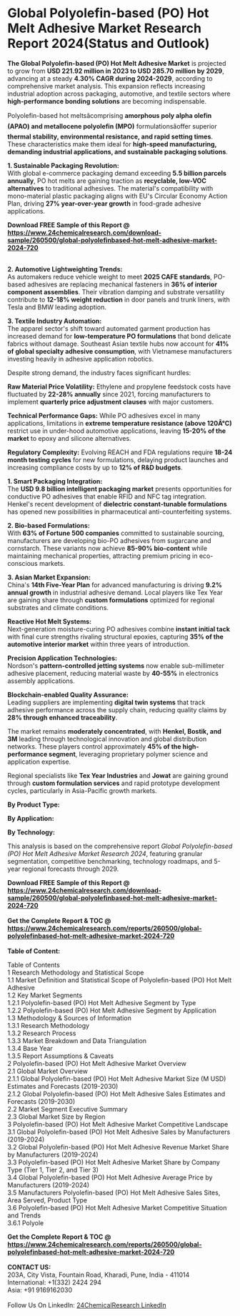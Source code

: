 <h1>Global Polyolefin-based (PO) Hot Melt Adhesive Market Research Report 2024(Status and Outlook)</h1><p><strong>The Global Polyolefin-based (PO) Hot Melt Adhesive Market</strong> is projected to grow from <strong>USD 221.92 million in 2023 to USD 285.70 million by 2029</strong>, advancing at a steady <strong>4.30% CAGR during 2024-2029</strong>, according to comprehensive market analysis. This expansion reflects increasing industrial adoption across packaging, automotive, and textile sectors where <strong>high-performance bonding solutions</strong> are becoming indispensable.</p><p>Polyolefin-based hot meltsâcomprising <strong>amorphous poly alpha olefin (APAO) and metallocene polyolefin (MPO)</strong> formulationsâoffer superior <strong>thermal stability, environmental resistance, and rapid setting times</strong>. These characteristics make them ideal for <strong>high-speed manufacturing, demanding industrial applications, and sustainable packaging solutions</strong>.</p><p><strong>1. Sustainable Packaging Revolution:</strong><br>
With global e-commerce packaging demand exceeding <strong>5.5 billion parcels annually</strong>, PO hot melts are gaining traction as <strong>recyclable, low-VOC alternatives</strong> to traditional adhesives. The material's compatibility with mono-material plastic packaging aligns with EU's Circular Economy Action Plan, driving <strong>27% year-over-year growth</strong> in food-grade adhesive applications.</p><div><b>Download FREE Sample of this Report @ 
            <a href="https://www.24chemicalresearch.com/download-sample/260500/global-polyolefinbased-hot-melt-adhesive-market-2024-720">
            https://www.24chemicalresearch.com/download-sample/260500/global-polyolefinbased-hot-melt-adhesive-market-2024-720</a></b></div><br><p><strong>2. Automotive Lightweighting Trends:</strong><br>
As automakers reduce vehicle weight to meet <strong>2025 CAFE standards</strong>, PO-based adhesives are replacing mechanical fasteners in <strong>36% of interior component assemblies</strong>. Their vibration damping and substrate versatility contribute to <strong>12-18% weight reduction</strong> in door panels and trunk liners, with Tesla and BMW leading adoption.</p><p><strong>3. Textile Industry Automation:</strong><br>
The apparel sector's shift toward automated garment production has increased demand for <strong>low-temperature PO formulations</strong> that bond delicate fabrics without damage. Southeast Asian textile hubs now account for <strong>41% of global specialty adhesive consumption</strong>, with Vietnamese manufacturers investing heavily in adhesive application robotics.</p><p>Despite strong demand, the industry faces significant hurdles:</p><p><strong>Raw Material Price Volatility:</strong> Ethylene and propylene feedstock costs have fluctuated by <strong>22-28% annually</strong> since 2021, forcing manufacturers to implement <strong>quarterly price adjustment clauses</strong> with major customers.</p><p><strong>Technical Performance Gaps:</strong> While PO adhesives excel in many applications, limitations in <strong>extreme temperature resistance (above 120Â°C)</strong> restrict use in under-hood automotive applications, leaving <strong>15-20% of the market</strong> to epoxy and silicone alternatives.</p><p><strong>Regulatory Complexity:</strong> Evolving REACH and FDA regulations require <strong>18-24 month testing cycles</strong> for new formulations, delaying product launches and increasing compliance costs by up to <strong>12% of R&amp;D budgets</strong>.</p><p><strong>1. Smart Packaging Integration:</strong><br>
The <strong>USD 9.8 billion intelligent packaging market</strong> presents opportunities for conductive PO adhesives that enable RFID and NFC tag integration. Henkel's recent development of <strong>dielectric constant-tunable formulations</strong> has opened new possibilities in pharmaceutical anti-counterfeiting systems.</p><p><strong>2. Bio-based Formulations:</strong><br>
With <strong>63% of Fortune 500 companies</strong> committed to sustainable sourcing, manufacturers are developing bio-PO adhesives from sugarcane and cornstarch. These variants now achieve <strong>85-90% bio-content</strong> while maintaining mechanical properties, attracting premium pricing in eco-conscious markets.</p><p><strong>3. Asian Market Expansion:</strong><br>
China's <strong>14th Five-Year Plan</strong> for advanced manufacturing is driving <strong>9.2% annual growth</strong> in industrial adhesive demand. Local players like Tex Year are gaining share through <strong>custom formulations</strong> optimized for regional substrates and climate conditions.</p><p><strong>Reactive Hot Melt Systems:</strong><br>
	Next-generation moisture-curing PO adhesives combine <strong>instant initial tack</strong> with final cure strengths rivaling structural epoxies, capturing <strong>35% of the automotive interior market</strong> within three years of introduction.</p><p><strong>Precision Application Technologies:</strong><br>
	Nordson's <strong>pattern-controlled jetting systems</strong> now enable sub-millimeter adhesive placement, reducing material waste by <strong>40-55%</strong> in electronics assembly applications.</p><p><strong>Blockchain-enabled Quality Assurance:</strong><br>
	Leading suppliers are implementing <strong>digital twin systems</strong> that track adhesive performance across the supply chain, reducing quality claims by <strong>28% through enhanced traceability</strong>.</p><p>The market remains <strong>moderately concentrated</strong>, with <strong>Henkel, Bostik, and 3M</strong> leading through technological innovation and global distribution networks. These players control approximately <strong>45% of the high-performance segment</strong>, leveraging proprietary polymer science and application expertise.</p><p>Regional specialists like <strong>Tex Year Industries</strong> and <strong>Jowat</strong> are gaining ground through <strong>custom formulation services</strong> and rapid prototype development cycles, particularly in Asia-Pacific growth markets.</p><p><strong>By Product Type:</strong></p><p><strong>By Application:</strong></p><p><strong>By Technology:</strong></p><p>This analysis is based on the comprehensive report <em>Global Polyolefin-based (PO) Hot Melt Adhesive Market Research 2024</em>, featuring granular segmentation, competitive benchmarking, technology roadmaps, and 5-year regional forecasts through 2029.</p><div><b>Download FREE Sample of this Report @ 
            <a href="https://www.24chemicalresearch.com/download-sample/260500/global-polyolefinbased-hot-melt-adhesive-market-2024-720">
            https://www.24chemicalresearch.com/download-sample/260500/global-polyolefinbased-hot-melt-adhesive-market-2024-720</a></b></div><br><div><b>Get the Complete Report & TOC @ 
            <a href="https://www.24chemicalresearch.com/reports/260500/global-polyolefinbased-hot-melt-adhesive-market-2024-720">
            https://www.24chemicalresearch.com/reports/260500/global-polyolefinbased-hot-melt-adhesive-market-2024-720</a></b></div><br>
            <b>Table of Content:</b><p>Table of Contents<br />
1 Research Methodology and Statistical Scope<br />
1.1 Market Definition and Statistical Scope of Polyolefin-based (PO) Hot Melt Adhesive<br />
1.2 Key Market Segments<br />
1.2.1 Polyolefin-based (PO) Hot Melt Adhesive Segment by Type<br />
1.2.2 Polyolefin-based (PO) Hot Melt Adhesive Segment by Application<br />
1.3 Methodology & Sources of Information<br />
1.3.1 Research Methodology<br />
1.3.2 Research Process<br />
1.3.3 Market Breakdown and Data Triangulation<br />
1.3.4 Base Year<br />
1.3.5 Report Assumptions & Caveats<br />
2 Polyolefin-based (PO) Hot Melt Adhesive Market Overview<br />
2.1 Global Market Overview<br />
2.1.1 Global Polyolefin-based (PO) Hot Melt Adhesive Market Size (M USD) Estimates and Forecasts (2019-2030)<br />
2.1.2 Global Polyolefin-based (PO) Hot Melt Adhesive Sales Estimates and Forecasts (2019-2030)<br />
2.2 Market Segment Executive Summary<br />
2.3 Global Market Size by Region<br />
3 Polyolefin-based (PO) Hot Melt Adhesive Market Competitive Landscape<br />
3.1 Global Polyolefin-based (PO) Hot Melt Adhesive Sales by Manufacturers (2019-2024)<br />
3.2 Global Polyolefin-based (PO) Hot Melt Adhesive Revenue Market Share by Manufacturers (2019-2024)<br />
3.3 Polyolefin-based (PO) Hot Melt Adhesive Market Share by Company Type (Tier 1, Tier 2, and Tier 3)<br />
3.4 Global Polyolefin-based (PO) Hot Melt Adhesive Average Price by Manufacturers (2019-2024)<br />
3.5 Manufacturers Polyolefin-based (PO) Hot Melt Adhesive Sales Sites, Area Served, Product Type<br />
3.6 Polyolefin-based (PO) Hot Melt Adhesive Market Competitive Situation and Trends<br />
3.6.1 Polyole</p><div><b>Get the Complete Report & TOC @ 
            <a href="https://www.24chemicalresearch.com/reports/260500/global-polyolefinbased-hot-melt-adhesive-market-2024-720">
            https://www.24chemicalresearch.com/reports/260500/global-polyolefinbased-hot-melt-adhesive-market-2024-720</a></b></div><br><b>CONTACT US:</b><br>
            203A, City Vista, Fountain Road, Kharadi, Pune, India - 411014<br>
            International: +1(332) 2424 294<br>
            Asia: +91 9169162030 <br><br>
            Follow Us On LinkedIn: <a href="https://www.linkedin.com/company/24chemicalresearch/">24ChemicalResearch LinkedIn</a>